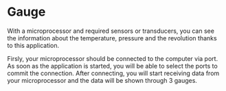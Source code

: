 # Gauge

With a microprocessor and required sensors or transducers, you can see the information about the temperature, pressure and the revolution 
thanks to this application.

Firsly, your microprocessor should be connected to the computer via port. As soon as the application is started, you will be able to select the ports to commit the connection.
After connecting, you will start receiving data from your microprocessor and the data will be shown through 3 gauges.
